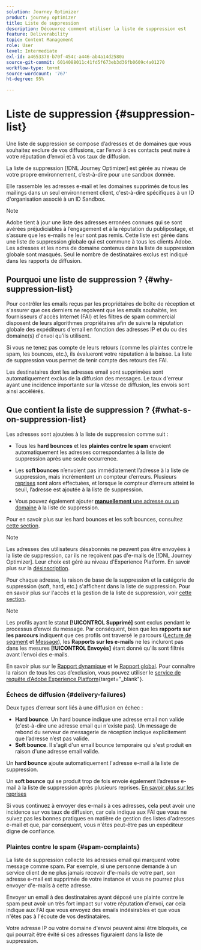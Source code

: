 ```yaml
---
solution: Journey Optimizer
product: journey optimizer
title: Liste de suppression
description: Découvrez comment utiliser la liste de suppression est
feature: Deliverability
topic: Content Management
role: User
level: Intermediate
exl-id: a4653378-b70f-454c-a446-ab4a14d2580a
source-git-commit: 6014088011c41fd5f673eb3d36fb0609c4a01270
workflow-type: tm+mt
source-wordcount: '767'
ht-degree: 95%

---
```


# Liste de suppression {#suppression-list}

Une liste de suppression se compose d’adresses et de domaines que vous souhaitez exclure de vos diffusions, car l’envoi à ces contacts peut nuire à votre réputation d’envoi et à vos taux de diffusion.

La liste de suppression [!DNL Journey Optimizer] est gérée au niveau de votre propre environnement, c’est-à-dire pour une sandbox donnée.

Elle rassemble les adresses e-mail et les domaines supprimés de tous les mailings dans un seul environnement client, c&#39;est-à-dire spécifiques à un ID d&#39;organisation associé à un ID Sandbox.

>[!NOTE]
>
>Adobe tient à jour une liste des adresses erronées connues qui se sont avérées préjudiciables à l’engagement et à la réputation du publipostage, et s’assure que les e-mails ne leur sont pas remis. Cette liste est gérée dans une liste de suppression globale qui est commune à tous les clients Adobe. Les adresses et les noms de domaine contenus dans la liste de suppression globale sont masqués. Seul le nombre de destinataires exclus est indiqué dans les rapports de diffusion.

## Pourquoi une liste de suppression ? {#why-suppression-list}

Pour contrôler les emails reçus par les propriétaires de boîte de réception et s&#39;assurer que ces derniers ne reçoivent que les emails souhaités, les fournisseurs d&#39;accès Internet (FAI) et les filtres de spam commercial disposent de leurs algorithmes propriétaires afin de suivre la réputation globale des expéditeurs d&#39;email en fonction des adresses IP et du ou des domaine(s) d&#39;envoi qu&#39;ils utilisent.

Si vous ne tenez pas compte de leurs retours (comme les plaintes contre le spam, les bounces, etc.), ils évalueront votre réputation à la baisse. La liste de suppression vous permet de tenir compte des retours des FAI.

Les destinataires dont les adresses email sont supprimées sont automatiquement exclus de la diffusion des messages. Le taux d&#39;erreur ayant une incidence importante sur la vitesse de diffusion, les envois sont ainsi accélérés.

## Que contient la liste de suppression ? {#what-s-on-suppression-list}

Les adresses sont ajoutées à la liste de suppression comme suit :

* Tous les **hard bounces** et les **plaintes contre le spam** envoient automatiquement les adresses correspondantes à la liste de suppression après une seule occurrence.

* Les **soft bounces** n’envoient pas immédiatement l’adresse à la liste de suppression, mais incrémentent un compteur d’erreurs. Plusieurs [reprises](../configuration/retries.md) sont alors effectuées, et lorsque le compteur d’erreurs atteint le seuil, l’adresse est ajoutée à la liste de suppression.

* Vous pouvez également ajouter [**manuellement** une adresse ou un domaine](../configuration/manage-suppression-list.md#add-addresses-and-domains) à la liste de suppression.

Pour en savoir plus sur les hard bounces et les soft bounces, consultez [cette section](#delivery-failures).

>[!NOTE]
>
>Les adresses des utilisateurs désabonnés ne peuvent pas être envoyées à la liste de suppression, car ils ne reçoivent pas d&#39;e-mails de [!DNL Journey Optimizer]. Leur choix est géré au niveau d&#39;Experience Platform. En savoir plus sur la [désinscription](../privacy/opt-out.md).

Pour chaque adresse, la raison de base de la suppression et la catégorie de suppression (soft, hard, etc.) s&#39;affichent dans la liste de suppression. Pour en savoir plus sur l&#39;accès et la gestion de la liste de suppression, voir [cette section](../configuration/manage-suppression-list.md).

>[!NOTE]
>
>Les profils ayant le statut **[!UICONTROL Supprimé]** sont exclus pendant le processus d’envoi du message. Par conséquent, bien que les **rapports sur les parcours** indiquent que ces profils ont traversé le parcours ([Lecture de segment](../building-journeys/read-segment.md) et [Message](../building-journeys/journeys-message.md)), les **Rapports sur les e-mails** ne les incluront pas dans les mesures **[!UICONTROL Envoyés]** étant donné qu’ils sont filtrés avant l’envoi des e-mails.
>
>En savoir plus sur le [Rapport dynamique](../reports/live-report.md) et le [Rapport global](../reports/global-report.md). Pour connaître la raison de tous les cas d’exclusion, vous pouvez utiliser le [service de requête d’Adobe Experience Platform](https://experienceleague.adobe.com/docs/experience-platform/query/api/getting-started.html?lang=fr){target=&quot;_blank&quot;}.

### Échecs de diffusion {#delivery-failures}

Deux types d’erreur sont liés à une diffusion en échec :

* **Hard bounce**. Un hard bounce indique une adresse email non valide (c&#39;est-à-dire une adresse email qui n&#39;existe pas). Un message de rebond du serveur de messagerie de réception indique explicitement que l’adresse n’est pas valide.
* **Soft bounce**. Il s&#39;agit d&#39;un email bounce temporaire qui s&#39;est produit en raison d&#39;une adresse email valide.

Un **hard bounce** ajoute automatiquement l&#39;adresse e-mail à la liste de suppression.

Un **soft bounce** <!--or an **ignored** error--> qui se produit trop de fois envoie également l’adresse e-mail à la liste de suppression après plusieurs reprises. [En savoir plus sur les reprises](../configuration/retries.md)

Si vous continuez à envoyer des e-mails à ces adresses, cela peut avoir une incidence sur vos taux de diffusion, car cela indique aux FAI que vous ne suivez pas les bonnes pratiques en matière de gestion des listes d&#39;adresses e-mail et que, par conséquent, vous n&#39;êtes peut-être pas un expéditeur digne de confiance.

### Plaintes contre le spam {#spam-complaints}

La liste de suppression collecte les adresses email qui marquent votre message comme spam. Par exemple, si une personne demande à un service client de ne plus jamais recevoir d&#39;e-mails de votre part, son adresse e-mail est supprimée de votre instance et vous ne pourrez plus envoyer d&#39;e-mails à cette adresse.

Envoyer un email à des destinataires ayant déposé une plainte contre le spam peut avoir un très fort impact sur votre réputation d&#39;envoi, car cela indique aux FAI que vous envoyez des emails indésirables et que vous n&#39;êtes pas à l&#39;écoute de vos destinataires.

Votre adresse IP ou votre domaine d&#39;envoi peuvent ainsi être bloqués, ce qui pourrait être évité si ces adresses figuraient dans la liste de suppression.
